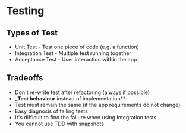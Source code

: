 # Testing

## Types of Test

* Unit Test - Test one piece of code (e.g. a function)
* Integration Test - Multiple test running together
* Acceptance Test - User interaction within the app

## Tradeoffs

* Don't re-write test after refactoring (always if possible)
* _**Test behaviour** instead of implementation**-
* Test must remain the same (if the app requirements do not change)
* Easy diagnosis of failing tests
* It's difficult to find the failure when using Integration tests
* You cannot use TDD with snapshots